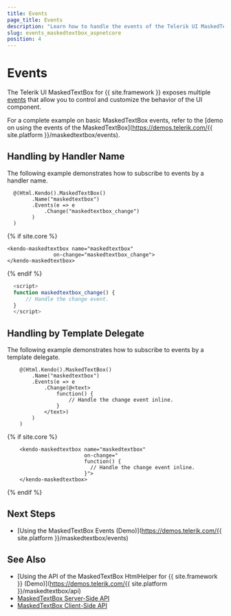 ```yaml
---
title: Events
page_title: Events
description: "Learn how to handle the events of the Telerik UI MaskedTextBox component for {{ site.framework }}."
slug: events_maskedtextbox_aspnetcore
position: 4
---
```


# Events

The Telerik UI MaskedTextBox for {{ site.framework }} exposes multiple [events](/api/kendo.mvc.ui.fluent/maskedtextboxeventbuilder) that allow you to control and customize the behavior of the UI component.

For a complete example on basic MaskedTextBox events, refer to the [demo on using the events of the MaskedTextBox](https://demos.telerik.com/{{ site.platform }}/maskedtextbox/events).

## Handling by Handler Name

The following example demonstrates how to subscribe to events by a handler name.


```HtmlHelper
  @(Html.Kendo().MaskedTextBox()
        .Name("maskedtextbox")
        .Events(e => e
            .Change("maskedtextbox_change")
        )
  )
```
{% if site.core %}
```TagHelper
<kendo-maskedtextbox name="maskedtextbox"
               on-change="maskedtextbox_change">
</kendo-maskedtextbox>
```
{% endif %}
```script.js
  <script>
  function maskedtextbox_change() {
      // Handle the change event.
  }
  </script>
```

## Handling by Template Delegate

The following example demonstrates how to subscribe to events by a template delegate.
    
```HtmlHelper
    @(Html.Kendo().MaskedTextBox()
        .Name("maskedtextbox")
        .Events(e => e
            .Change(@<text>
                function() {
                    // Handle the change event inline.
                }
            </text>)
        )
    )
```
{% if site.core %}
```TagHelper
    <kendo-maskedtextbox name="maskedtextbox"
                         on-change="
                         function() {
                           // Handle the change event inline.
                         }">
    </kendo-maskedtextbox>
```
{% endif %}

## Next Steps

* [Using the MaskedTextBox Events (Demo)](https://demos.telerik.com/{{ site.platform }}/maskedtextbox/events)

## See Also

* [Using the API of the MaskedTextBox HtmlHelper for {{ site.framework }} (Demo)](https://demos.telerik.com/{{ site.platform }}/maskedtextbox/api)
* [MaskedTextBox Server-Side API](/api/maskedtextbox)
* [MaskedTextBox Client-Side API](https://docs.telerik.com/kendo-ui/api/javascript/ui/maskedtextbox)
